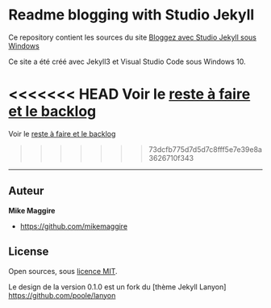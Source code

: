 # Readme blogging with Studio Jekyll

Ce repository contient les sources du site [Bloggez avec Studio Jekyll sous Windows](http://wiki.maggire.net/blogging-studio-jekyll)

Ce site a été créé avec Jekyll3 et Visual Studio Code sous Windows 10.

<<<<<<< HEAD
Voir le [reste à faire et le backlog](TODO.md) 
=======
Voir le [reste à faire et le backlog](todo.md) 
>>>>>>> 73dcfb775d7d5d7c8fff5e7e39e8a3626710f343

--------------

## Auteur

**Mike Maggire**

- https://github.com/mikemaggire

## License

Open sources, sous [licence MIT](LICENSE.txt).

Le design de la version 0.1.0 est un fork du [thème Jekyll Lanyon] https://github.com/poole/lanyon
